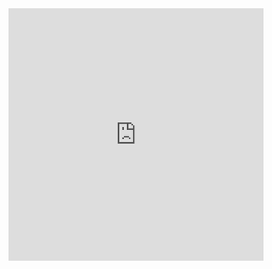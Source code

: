 <embed src="https://ryanmwilson.github.io/RMWilsonResume.pdf" type="application/pdf" width="100%" height="500px">
